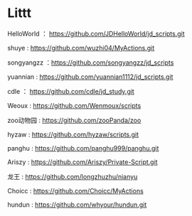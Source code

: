 # Littt

HelloWorld ： https://github.com/JDHelloWorld/jd_scripts.git

shuye : https://github.com/wuzhi04/MyActions.git

songyangzz ：https://github.com/songyangzz/jd_scripts

yuannian : https://github.com/yuannian1112/jd_scripts.git

cdle ： https://github.com/cdle/jd_study.git

Weoux : https://github.com/Wenmoux/scripts

zoo动物园 : https://github.com/zooPanda/zoo

hyzaw : https://github.com/hyzaw/scripts.git

panghu : https://github.com/panghu999/panghu.git

Ariszy : https://github.com/Ariszy/Private-Script.git

龙王 : https://github.com/longzhuzhu/nianyu

Choicc : https://github.com/Choicc/MyActions

hundun : https://github.com/whyour/hundun.git

